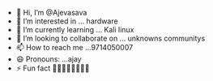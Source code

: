 - 👋 Hi, I’m @Ajevasava
- 👀 I’m interested in ... hardware 
- 🌱 I’m currently learning ... Kali linux
- 💞️ I’m looking to collaborate on ... unknowns communitys 
- 📫 How to reach me ...9714050007
- 😄 Pronouns: ...ajay
- ⚡ Fun fact 🖤🖤🖤🖤🖤💌💌💌

<!---
Ajevasava/Ajevasava is a ✨ special ✨ repository because its `README.md` (this file) appears on your GitHub profile.
You can click the Preview link to take a look at your changes.
--->
